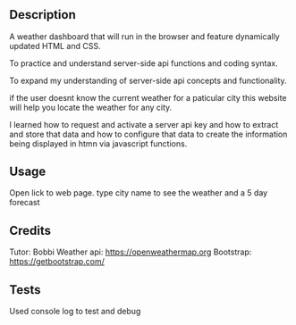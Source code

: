 # <Weather Dashboard>

## Description

A weather dashboard that will run in the browser and feature dynamically updated HTML and CSS.

To practice and understand server-side api functions and coding syntax.

To expand my understanding of server-side api concepts and functionality.

if the user doesnt know the current weather for a paticular city this website will help you locate the weather for any city.

I learned how to request and activate a server api key and how to extract and store that data and how to configure that data to create the information being displayed in htmn via javascript functions.





## Usage

Open lick to web page. type city name to see the weather and a 5 day forecast


  

## Credits

Tutor: Bobbi
Weather api: https://openweathermap.org
Bootstrap: https://getbootstrap.com/




## Tests

Used console log to test and debug